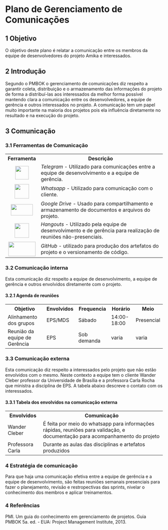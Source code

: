 # Plano de Gerenciamento de Comunicações

## 1 Objetivo

O objetivo deste plano é relatar a comunicação entre os membros da equipe de desenvolvedores do projeto Amika e interessados.

## 2 Introdução

Segundo o PMBOK o gerenciamento de comunicações diz respeito a garantir coleta, distribuição e o armazenamento das informações do projeto de forma a distribuí-las aos interessados da melhor forma possível mantendo clara a comunicação entre os desenvolvedores, a equipe de gerência e outros interessados no projeto. A comunicação tem um papel muito importante na maioria dos projetos pois ela influência diretamente no resultado e na execução do projeto.

## 3 Comunicação

### 3.1 Ferramentas de Comunicação

<table>
  <tr>
    <th>Ferramenta</th>
    <th>Descrição</th>
  </tr>
  <tr>
    <td align="center"><img src="https://i.imgur.com/MbZSwsa.png" width="43" height="43"</td> 
    <td><i>Telegram</i> - Utilizado para comunicações entre a equipe de desenvolvimento e a equipe de gerência.</td>
  </tr>
  <tr>
    <td align="center"><img src="https://i.imgur.com/xAkyQWe.png" width="46" height="46"</td>
    <td><i>Whatsapp</i> - Utilizado para comunicação com o cliente.</td>
  </tr>
  <tr>
    <td align="center"><img src="https://i.imgur.com/uuumMYH.png" width="70" height="36"</td>
    <td><i>Google Drive</i> - Usado para compartilhamento e armazenamento de documentos e arquivos do projeto.</td>
  </tr>
  <tr>
    <td align="center"><img src="https://i.imgur.com/LvEkV6Q.png" width="46" height="46"</td>
    <td><i>Hangouts</i> - Utilizado pela equipe de desenvolvimento e de gerência para realização de reuniões não-presenciais.</td>
  </tr>
  <tr>
    <td align="center"><img src="https://i.imgur.com/Ft3ePbi.png" width="87" height="46"</td>
    <td><i>GitHub</i> - utilizado para produção dos artefatos do projeto e o versionamento de código.</td>
  </tr>
</table>

### 3.2 Comunicação interna

Esta comunicação diz respeito a equipe de desenvolvimento, a equipe de gerência e outros envolvidos diretamente com o projeto.

#### 3.2.1 Agenda de reuniões

<table>
  <tr>
    <th>Objetivo</th>
    <th>Envolvidos</th>
    <th>Frequencia</th>
    <th>Horário</th>
    <th>Meio</th>
  </tr>
  <tr>
    <td>Alinhamento dos grupos</td>
    <td>EPS/MDS</td>
    <td>Sábado</td>
    <td>14:00-18:00</td>
    <td>Presencial</td>
  </tr>
  <tr>
    <td>Reunião da equipe de Gerência</td>
    <td>EPS</td>
    <td>Sob demanda</td>
    <td>varia</td>
    <td>varia</td>
  </tr>
  <tr>

</table>

### 3.3 Comunicação externa

Esta comunicação diz respeito a interessados pelo projeto que não estão envolvidos com o mesmo. Neste contexto a equipe tem o cliente Wander Cleber professor da Universidade de Brasília e a professora Carla Rocha que ministra a disciplina de EPS. A tabela abaixo descreve o contato com os interessados.

#### 3.3.1 Tabela dos envolvidos na comunicação externa

<table>
  <tr>
    <th>Envolvidos</th>
    <th>Comunicação</th>
  </tr>
  <tr>
    <td>Wander Cleber</td>
    <td>É feita por meio do whatsapp para informações rápidas, reuniões para validação, e documentação para acompanhamento do projeto</td>
  </tr>
  <tr>
    <td>Professora Carla</td>
    <td>Durante as aulas das disciplinas e artefatos produzidos</td>
  </tr>
</table>

### 4 Estratégia de comunicação

Para que haja uma comunicação efetiva entre a equipe de gerência e a equipe de desenvolvimento, são feitas reuniões semanais presenciais para fazer o planejamento, revisão e restropectivas das sprints, nivelar o conhecimento dos membros e aplicar treinamentos.



### 4 Referências

PMI. Um guia do conhecimento em gerenciamento de projetos. Guia PMBOK 5a. ed. - EUA: Project Management Institute, 2013.

